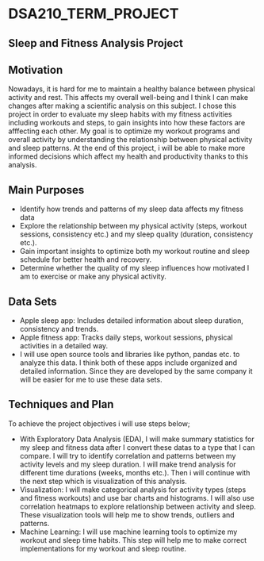 # DSA210_TERM_PROJECT

## Sleep and Fitness Analysis Project

## Motivation

Nowadays, it is hard for me to maintain a healthy balance between physical activity and rest. This affects my overall well-being and I think I can make changes after making a scientific analysis on this subject.
I chose this project in order to evaluate my sleep habits with my fitness activities including workouts and steps, 
to gain insights into how these factors are afffecting each other. My goal is to optimize my workout programs and overall activity by understanding the relationship between physical activity and sleep patterns. At the end of this project, i will be able to make
more informed decisions which affect my health and productivity thanks to this analysis.

## Main Purposes

- Identify how trends and patterns of my sleep data affects my fitness data
- Explore the relationship between my physical activity (steps, workout sessions, consistency etc.) and my sleep quality (duration, consistency etc.).
- Gain important insights to optimize both my workout routine and sleep schedule for better health and recovery.
- Determine whether the quality of my sleep influences how motivated I am to exercise or make any physical activity.

## Data Sets

- Apple sleep app: Includes detailed information about sleep duration, consistency and trends.
- Apple fitness app: Tracks daily steps, workout sessions, physical activities in a detailed way.
- I will use open source tools and libraries like python, pandas etc. to analyze this data. I think both of these apps include organized and detailed information. Since they are developed by the same company it will be easier for me to use these data sets.

## Techniques and Plan

To achieve the project objectives i will use steps below;
- With Exploratory Data Analysis (EDA), I will make summary statistics for my sleep and fitness data after I convert these datas to a type that I can compare. I will try to identify correlation and patterns between my activity levels and my sleep duration. I will make trend analysis for different time durations (weeks, months etc.). Then i will continue with the next step which is visualization of this analysis.
- Visualization: I will make categorical analysis for activity types (steps and fitness workouts) and use bar charts and histograms. I will also use correlation heatmaps to explore relationship between activity and sleep. These visualization tools will help me to show trends, outliers and patterns.
- Machine Learning: I will use machine learning tools to optimize my workout and sleep time habits. This step will help me to make correct implementations for my workout and sleep routine.  



